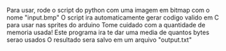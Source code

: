 Para usar, rode o script do python com uma imagem em bitmap com o nome "input.bmp"
O script ira automaticamente gerar codigo valido em C para usar nas sprites do arduino
Tome cuidado com a quantidade de memoria usada! Este programa ira te dar uma media de quantos bytes serao usados
O resultado sera salvo em um arquivo "output.txt"